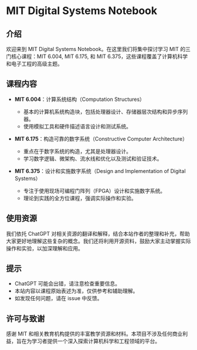 # MIT Digital Systems Notebook

## 介绍

欢迎来到 MIT Digital Systems Notebook。在这里我们将集中探讨学习 MIT 的三门核心课程：MIT 6.004, MIT 6.175, 和 MIT 6.375，这些课程覆盖了计算机科学和电子工程的高级主题。

## 课程内容

- **MIT 6.004**：计算系统结构（Computation Structures）
  - 基本的计算机系统构造块，包括处理器设计、存储器层次结构和异步序列器。
  - 使用模拟工具和硬件描述语言设计和测试系统。

- **MIT 6.175**：构造可靠的数字系统（Constructive Computer Architecture）
  - 重点在于数字系统的构造，尤其是处理器设计。
  - 学习数字逻辑、微架构、流水线和优化以及测试和验证技术。

- **MIT 6.375**：设计和实施数字系统（Design and Implementation of Digital Systems）
  - 专注于使用现场可编程门阵列（FPGA）设计和实施数字系统。
  - 理论到实践的全方位课程，强调实际操作和实验。

## 使用资源

我们依托 ChatGPT 对相关资源的翻译和解释，结合本站作者的整理和补充，帮助大家更好地理解这些复杂的概念。我们还将利用开源资料，鼓励大家主动掌握实际操作和实验，以加深理解和应用。

## 提示

- ChatGPT 可能会出错，请注意检查重要信息。
- 本站内容以课程原始表述为准，仅供参考和辅助理解。
- 如发现任何问题，请在 issue 中反馈。

## 许可与致谢

感谢 MIT 和相关教育机构提供的丰富教学资源和材料。本项目不涉及任何商业利益，旨在为学习者提供一个深入探索计算机科学和工程领域的平台。

